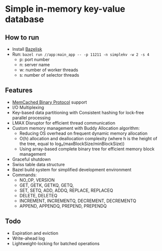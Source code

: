 # Simple in-memory key-value database

## How to run
- Install [Bazelisk](https://bazel.build/install/bazelisk)
- Run: `bazel run //app:main_app -- -p 11211 -n simplekv -w 2 -s 4`
    - p: port number
    - n: server name
    - w: number of worker threads
    - s: number of selector threads
## Features
- [MemCached Binary Protocol](https://docs.memcached.org/protocols/binary/) support
- I/O Multiplexing
- Key-based data partitioning with Consistent hashing for lock-free parallel processing
- LMAX Disruptor for efficient thread communication
- Custom memory management with Buddy Allocation algorithm:
  - Reducing OS overhead on frequent dynamic memory allocation
  - O(h) allocation and deallocation complexity (where h is the height of the tree, equal to log₂(maxBlockSize/minBlockSize))
  - Using array-based complete binary tree for efficient memory block management
- Graceful shutdown
- Swiss table data structure
- Bazel build system for simplified development environment
- Commands:
    - NO_OP, VERSION
    - GET, GETK, GETKQ, GETQ, 
    - SET, SETQ, ADD, ADDQ, REPLACE, REPLACEQ
    - DELETE, DELETEQ
    - INCREMENT, INCREMENTQ, DECREMENT, DECREMENTQ
    - APPEND, APPENDQ, PREPEND, PREPENDQ
## Todo
- Expiration and eviction
- Write-ahead log
- Lightweight-locking for batched operations